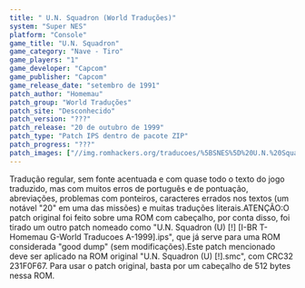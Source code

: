 ```yaml
---
title: " U.N. Squadron (World Traduções)"
system: "Super NES"
platform: "Console"
game_title: "U.N. Squadron"
game_category: "Nave - Tiro"
game_players: "1"
game_developer: "Capcom"
game_publisher: "Capcom"
game_release_date: "setembro de 1991"
patch_author: "Homemau"
patch_group: "World Traduções"
patch_site: "Desconhecido"
patch_version: "???"
patch_release: "20 de outubro de 1999"
patch_type: "Patch IPS dentro de pacote ZIP"
patch_progress: "???"
patch_images: ["//img.romhackers.org/traducoes/%5BSNES%5D%20U.N.%20Squadron%20-%20World%20Traducoes%20-%201.png","//img.romhackers.org/traducoes/%5BSNES%5D%20U.N.%20Squadron%20-%20World%20Traducoes%20-%202.png","//img.romhackers.org/traducoes/%5BSNES%5D%20U.N.%20Squadron%20-%20World%20Traducoes%20-%203.png"]
---
```

Tradução regular, sem fonte acentuada e com quase todo o texto do jogo traduzido, mas com muitos erros de português e de pontuação, abreviações, problemas com ponteiros, caracteres errados nos textos (um notável "20" em uma das missões) e muitas traduções literais.ATENÇÃO:O patch original foi feito sobre uma ROM com cabeçalho, por conta disso, foi tirado um outro patch nomeado como "U.N. Squadron (U) [!] [I-BR T-Homemau G-World Traducoes A-1999].ips", que já serve para uma ROM considerada "good dump" (sem modificações).Este patch mencionado deve ser aplicado na ROM original "U.N. Squadron (U) [!].smc", com CRC32 231F0F67. Para usar o patch original, basta por um cabeçalho de 512 bytes nessa ROM.